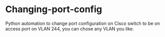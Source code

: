 # Changing-port-config
Python automation to change port configuration on Cisco switch to be on access port on VLAN 244, you can chose any VLAN you like.
